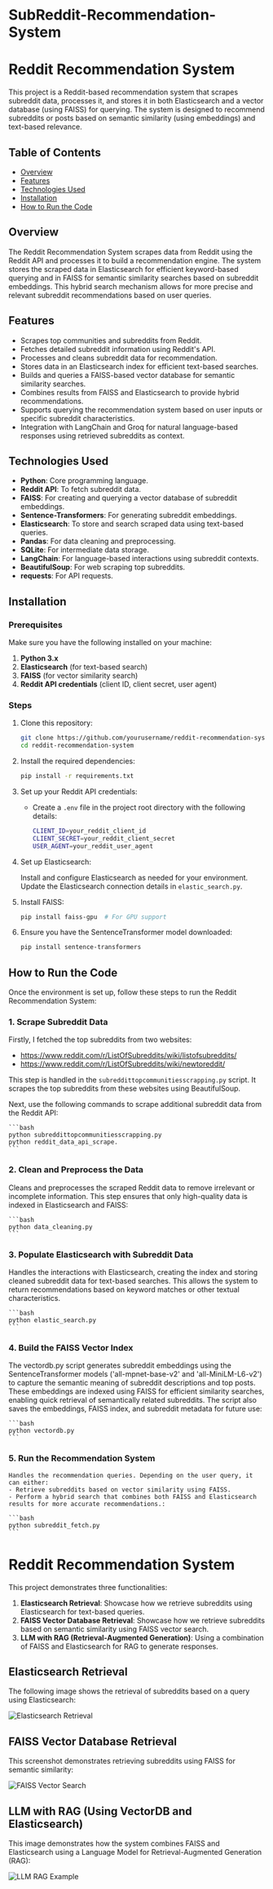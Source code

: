 # SubReddit-Recommendation-System

# Reddit Recommendation System

This project is a Reddit-based recommendation system that scrapes subreddit data, processes it, and stores it in both Elasticsearch and a vector database (using FAISS) for querying. The system is designed to recommend subreddits or posts based on semantic similarity (using embeddings) and text-based relevance.

## Table of Contents

- [Overview](#overview)
- [Features](#features)
- [Technologies Used](#technologies-used)
- [Installation](#installation)
- [How to Run the Code](#how-to-run-the-code)

## Overview

The Reddit Recommendation System scrapes data from Reddit using the Reddit API and processes it to build a recommendation engine. The system stores the scraped data in Elasticsearch for efficient keyword-based querying and in FAISS for semantic similarity searches based on subreddit embeddings. This hybrid search mechanism allows for more precise and relevant subreddit recommendations based on user queries.

## Features

- Scrapes top communities and subreddits from Reddit.
- Fetches detailed subreddit information using Reddit's API.
- Processes and cleans subreddit data for recommendation.
- Stores data in an Elasticsearch index for efficient text-based searches.
- Builds and queries a FAISS-based vector database for semantic similarity searches.
- Combines results from FAISS and Elasticsearch to provide hybrid recommendations.
- Supports querying the recommendation system based on user inputs or specific subreddit characteristics.
- Integration with LangChain and Groq for natural language-based responses using retrieved subreddits as context.

## Technologies Used

- **Python**: Core programming language.
- **Reddit API**: To fetch subreddit data.
- **FAISS**: For creating and querying a vector database of subreddit embeddings.
- **Sentence-Transformers**: For generating subreddit embeddings.
- **Elasticsearch**: To store and search scraped data using text-based queries.
- **Pandas**: For data cleaning and preprocessing.
- **SQLite**: For intermediate data storage.
- **LangChain**: For language-based interactions using subreddit contexts.
- **BeautifulSoup**: For web scraping top subreddits.
- **requests**: For API requests.

## Installation

### Prerequisites

Make sure you have the following installed on your machine:

1. **Python 3.x**
2. **Elasticsearch** (for text-based search)
3. **FAISS** (for vector similarity search)
4. **Reddit API credentials** (client ID, client secret, user agent)

### Steps

1. Clone this repository:

   ```bash
   git clone https://github.com/yourusername/reddit-recommendation-system.git
   cd reddit-recommendation-system

2. Install the required dependencies:

    ```bash
    pip install -r requirements.txt
    ```

3. Set up your Reddit API credentials:

    - Create a `.env` file in the project root directory with the following details:

      ```bash
      CLIENT_ID=your_reddit_client_id
      CLIENT_SECRET=your_reddit_client_secret
      USER_AGENT=your_reddit_user_agent
      ```

4. Set up Elasticsearch:

    Install and configure Elasticsearch as needed for your environment. Update the Elasticsearch connection details in `elastic_search.py`.

5. Install FAISS:

    ```bash
    pip install faiss-gpu  # For GPU support
    ```

6. Ensure you have the SentenceTransformer model downloaded:

    ```bash
    pip install sentence-transformers
    ```

## How to Run the Code

Once the environment is set up, follow these steps to run the Reddit Recommendation System:

### 1. Scrape Subreddit Data

Firstly, I fetched the top subreddits from two websites:

- https://www.reddit.com/r/ListOfSubreddits/wiki/listofsubreddits/
- https://www.reddit.com/r/ListOfSubreddits/wiki/newtoreddit/

This step is handled in the `subreddittopcommunitiesscrapping.py` script. It scrapes the top subreddits from these websites using BeautifulSoup.

Next, use the following commands to scrape additional subreddit data from the Reddit API:

    ```bash
    python subreddittopcommunitiesscrapping.py
    python reddit_data_api_scrape.
    ```
### 2. Clean and Preprocess the Data

Cleans and preprocesses the scraped Reddit data to remove irrelevant or incomplete information. This step ensures that only high-quality data is indexed in Elasticsearch and FAISS:

    ```bash
    python data_cleaning.py
    ```

### 3. Populate Elasticsearch with Subreddit Data

Handles the interactions with Elasticsearch, creating the index and storing cleaned subreddit data for text-based searches. This allows the system to return recommendations based on keyword matches or other textual characteristics.

    ```bash
    python elastic_search.py
    ```

### 4. Build the FAISS Vector Index

The vectordb.py script generates subreddit embeddings using the SentenceTransformer models ('all-mpnet-base-v2' and 'all-MiniLM-L6-v2') to capture the semantic meaning of subreddit descriptions and top posts. These embeddings are indexed using FAISS for efficient similarity searches, enabling quick retrieval of semantically related subreddits. The script also saves the embeddings, FAISS index, and subreddit metadata for future use:

    ```bash
    python vectordb.py
    ```

### 5. Run the Recommendation System

    Handles the recommendation queries. Depending on the user query, it can either:
    - Retrieve subreddits based on vector similarity using FAISS.
    - Perform a hybrid search that combines both FAISS and Elasticsearch results for more accurate recommendations.:

    ```bash
    python subreddit_fetch.py
    ```

# Reddit Recommendation System

This project demonstrates three functionalities:

1. **Elasticsearch Retrieval**: Showcase how we retrieve subreddits using Elasticsearch for text-based queries.
2. **FAISS Vector Database Retrieval**: Showcase how we retrieve subreddits based on semantic similarity using FAISS vector search.
3. **LLM with RAG (Retrieval-Augmented Generation)**: Using a combination of FAISS and Elasticsearch for RAG to generate responses.

## Elasticsearch Retrieval

The following image shows the retrieval of subreddits based on a query using Elasticsearch:

![Elasticsearch Retrieval](images/Elastic_Search_Example.jpg)

## FAISS Vector Database Retrieval

This screenshot demonstrates retrieving subreddits using FAISS for semantic similarity:

![FAISS Vector Search](images/FAISS_Seach.jpg)

## LLM with RAG (Using VectorDB and Elasticsearch)

This image demonstrates how the system combines FAISS and Elasticsearch using a Language Model for Retrieval-Augmented Generation (RAG):

![LLM RAG Example](images/rag.jpg)




